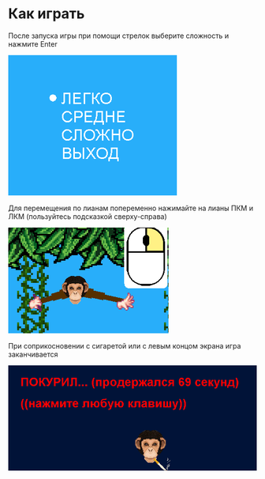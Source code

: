 # Как играть

После запуска игры при помощи стрелок выберите сложность и нажмите Enter

![difficulty choosing](images/difficulty%20choosing.png)

Для перемещения по лианам попеременно нажимайте на лианы ПКМ и ЛКМ (пользуйтесь подсказкой сверху-справа)

![mouse hint](images/mouse_hint.png)

При соприкосновении с сигаретой или с левым концом экрана игра заканчивается

![gameover screen](images/gameover_screen.png)